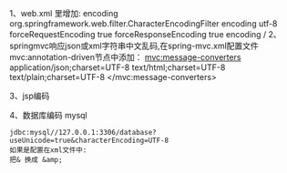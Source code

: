 1、web.xml 里增加:
	<filter>
  	<filter-name>encoding</filter-name>
 	<filter-class>org.springframework.web.filter.CharacterEncodingFilter</filter-class>
  	<init-param>
  		<param-name>encoding</param-name>
  		<param-value>utf-8</param-value>
  	</init-param>
  	<init-param>
  		<param-name>forceRequestEncoding</param-name>
  		<param-value>true</param-value>
  	</init-param>
  	<init-param>
  		<param-name>forceResponseEncoding</param-name>
  		<param-value>true</param-value>
  	</init-param>
  </filter>
  <filter-mapping>
  	<filter-name>encoding</filter-name>
  	<url-pattern>/</url-pattern>
  </filter-mapping>
2、springmvc响应json或xml字符串中文乱码,在spring-mvc.xml配置文件mvc:annotation-driven节点中添加：
	<mvc:message-converters>
		<bean class="org.springframework.http.converter.StringHttpMessageConverter">
            <property name="supportedMediaTypes">
                <list>
                    <value>application/json;charset=UTF-8</value>
                    <value>text/html;charset=UTF-8</value>
                    <value>text/plain;charset=UTF-8</value>
                </list>
            </property>
            <property name="writeAcceptCharset" value="false" />
        </bean>
	</mvc:message-converters>
	
3、jsp编码

4、数据库编码
	mysql
	
	jdbc:mysql//127.0.0.1:3306/database?useUnicode=true&characterEncoding=UTF-8
	如果是配置在xml文件中:
	把& 换成 &amp;